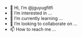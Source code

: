 - 👋 Hi, I’m @jguyugfitfi
- 👀 I’m interested in ...
- 🌱 I’m currently learning ...
- 💞️ I’m looking to collaborate on ...
- 📫 How to reach me ...

<!---
jguyugfitfi/jguyugfitfi is a ✨ special ✨ repository because its `README.md` (this file) appears on your GitHub profile.
You can click the Preview link to take a look at your changes.
--->
